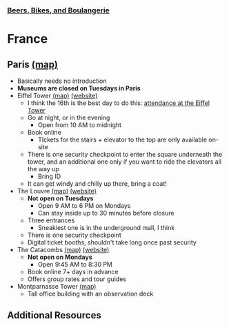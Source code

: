 ### [Beers, Bikes, and Boulangerie](../Overview.html)

# France

## Paris [(map)](https://www.google.com/maps/place/Paris,+France/@48.8313773,2.4615525,22395m/data=!3m1!1e3!4m5!3m4!1s0x47e66e1f06e2b70f:0x40b82c3688c9460!8m2!3d48.8565835!4d2.3521042)
- Basically needs no introduction
- **Museums are closed on Tuesdays in Paris**
- Eiffel Tower [(map)](https://www.google.com/maps/place/Eiffel+Tower/@48.8589466,2.2769955,23434m/data=!3m1!1e3!4m5!3m4!1s0x47e66e2964e34e2d:0x8ddca9ee380ef7e0!8m2!3d48.8583701!4d2.2944813) [(website)](https://www.toureiffel.paris/en)
	- I think the 16th is the best day to do this: [attendance at the Eiffel Tower](https://www.toureiffel.paris/en/planning-smooth-visit/attendance)
	- Go at night, or in the evening
		- Open from 10 AM to midnight
	- Book online
		- TIckets for the stairs + elevator to the top are only available on-site
	- There is one security checkpoint to enter the square underneath the tower, and an additional one only if you want to ride the elevators all the way up
		- Bring ID
	- It can get windy and chilly up there, bring a coat!
- The Louvre [(map)](https://www.google.com/maps/place/Louvre+Museum/@48.8601703,2.3355275,849m/data=!3m1!1e3!4m5!3m4!1s0x47e671d877937b0f:0xb975fcfa192f84d4!8m2!3d48.8606111!4d2.337644) [(website)](https://www.louvre.fr/en)
	- **Not open on Tuesdays**
		- Open 9 AM to 6 PM on Mondays
		- Can stay inside up to 30 minutes before closure
	- Three entrances
		- Sneakiest one is in the underground mall, I think
	- There is one security checkpoint
	- Digital ticket booths, shouldn't take long once past security
- The Catacombs [(map)](https://www.google.com/maps/place/Catacombs+of+Paris/@48.8334452,2.3332375,256m/data=!3m1!1e3!4m5!3m4!1s0x47e671b6c1d0b675:0xc8d7f073e62eb4b3!8m2!3d48.8339179!4d2.332391) [(website)](https://www.catacombes.paris.fr/en)
	- **Not open on Mondays**
		- Open 9:45 AM to 8:30 PM
	- Book online 7+ days in advance
	- Offers group rates and tour guides
- Montparnasse Tower [(map)](https://www.google.com/maps/place/Montparnasse+Tower/@48.8360504,2.341061,7035m/data=!3m1!1e3!4m5!3m4!1s0x47e671ccae002451:0xfc04ff9c1b1c593c!8m2!3d48.8421379!4d2.3219514)
	- Tall office building with an observation deck

## Additional Resources
